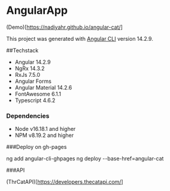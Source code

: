 # AngularApp

(Demo)[https://nadiyahr.github.io/angular-cat/]

This project was generated with [Angular CLI](https://github.com/angular/angular-cli) version 14.2.9.

##Techstack

* Angular 14.2.9
* NgRx 14.3.2
* RxJs 7.5.0
* Angular Forms
* Angular Material 14.2.6
* FontAwesome 6.1.1
* Typescript 4.6.2

### Dependencies

* Node v16.18.1 and higher
* NPM v8.19.2 and higher

###Deploy on gh-pages

ng add angular-cli-ghpages
ng deploy --base-href=angular-cat

###API

(ThrCatAPI)[https://developers.thecatapi.com/]
